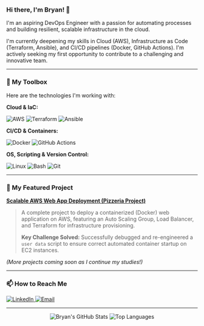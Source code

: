 ### Hi there, I'm Bryan! 👋

I'm an aspiring DevOps Engineer with a passion for automating processes and building resilient, scalable infrastructure in the cloud. 

I'm currently deepening my skills in Cloud (AWS), Infrastructure as Code (Terraform, Ansible), and CI/CD pipelines (Docker, GitHub Actions). I'm actively seeking my first opportunity to contribute to a challenging and innovative team.

---

### 🧰 My Toolbox

Here are the technologies I'm working with:

**Cloud & IaC:**
<p>
  <img src="https://img.shields.io/badge/AWS-232F3E?style=for-the-badge&logo=amazon-aws&logoColor=white" alt="AWS">
  <img src="https://img.shields.io/badge/Terraform-7B42BC?style=for-the-badge&logo=terraform&logoColor=white" alt="Terraform">
  <img src="https://img.shields.io/badge/Ansible-EE0000?style=for-the-badge&logo=ansible&logoColor=white" alt="Ansible">
</p>

**CI/CD & Containers:**
<p>
  <img src="https://img.shields.io/badge/Docker-2496ED?style=for-the-badge&logo=docker&logoColor=white" alt="Docker">
  <img src="https://img.shields.io/badge/GitHub_Actions-2088FF?style=for-the-badge&logo=github-actions&logoColor=white" alt="GitHub Actions">
</p>

**OS, Scripting & Version Control:**
<p>
  <img src="https://img.shields.io/badge/Linux-FCC624?style=for-the-badge&logo=linux&logoColor=black" alt="Linux">
  <img src="https://img.shields.io/badge/Bash-4EAA25?style=for-the-badge&logo=gnu-bash&logoColor=white" alt="Bash">
  <img src="https://img.shields.io/badge/GIT-E44C30?style=for-the-badge&logo=git&logoColor=white" alt="Git">
</p>

---

### 🚀 My Featured Project

**[Scalable AWS Web App Deployment (Pizzeria Project)](https://github.com/BryanPacker/proway-docker)**
> A complete project to deploy a containerized (Docker) web application on AWS, featuring an Auto Scaling Group, Load Balancer, and Terraform for infrastructure provisioning. 
> 
> **Key Challenge Solved:** Successfully debugged and re-engineered a `user data` script to ensure correct automated container startup on EC2 instances.

*(More projects coming soon as I continue my studies!)*

---

### 📫 How to Reach Me

<p>
  <a href="https://www.linkedin.com/in/bryan-felipe-packer" target="_blank">
    <img src="https://img.shields.io/badge/LinkedIn-0077B5?style=for-the-badge&logo=linkedin&logoColor=white" alt="LinkedIn">
  </a>
  <a href="mailto:bryanpacker74@gmail.com" target="_blank">
    <img src="https://img.shields.io/badge/Email-D14836?style=for-the-badge&logo=gmail&logoColor=white" alt="Email">
  </a>
</p>

---

<p align="center">
  <img src="https://github-readme-stats.vercel.app/api?username=BryanPacker&show_icons=true&theme=transparent&hide_border=true&include_all_commits=true&count_private=true" alt="Bryan's GitHub Stats">
  <img src="https://github-readme-stats.vercel.app/api/top-langs/?username=BryanPacker&layout=compact&theme=transparent&hide_border=true&include_all_commits=true&count_private=true" alt="Top Languages">
</p>

